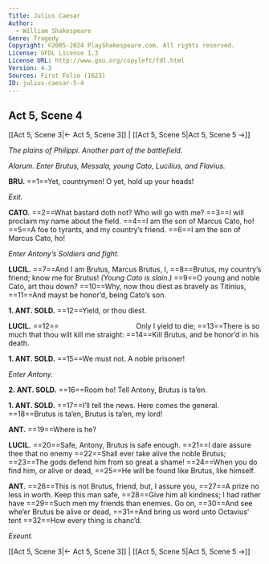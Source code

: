 ```yaml
---
Title: Julius Caesar
Author: 
  - William Shakespeare
Genre: Tragedy
Copyright: ©2005-2024 PlayShakespeare.com. All rights reserved.
License: GFDL License 1.3
License URL: http://www.gnu.org/copyleft/fdl.html
Version: 4.3
Sources: First Folio (1623)
ID: julius-caesar-5-4
---
```


## Act 5, Scene 4
[[Act 5, Scene 3|← Act 5, Scene 3]] | [[Act 5, Scene 5|Act 5, Scene 5 →]]

*The plains of Philippi. Another part of the battlefield.*

*Alarum. Enter Brutus, Messala, young Cato, Lucilius, and Flavius.*

**BRU.**
==1==Yet, countrymen! O yet, hold up your heads!

*Exit.*

**CATO.**
==2==What bastard doth not? Who will go with me?
==3==I will proclaim my name about the field.
==4==I am the son of Marcus Cato, ho!
==5==A foe to tyrants, and my country’s friend.
==6==I am the son of Marcus Cato, ho!

*Enter Antony’s Soldiers and fight.*

**LUCIL.**
==7==And I am Brutus, Marcus Brutus, I,
==8==Brutus, my country’s friend; know me for Brutus!
*(Young Cato is slain.)*
==9==O young and noble Cato, art thou down?
==10==Why, now thou diest as bravely as Titinius,
==11==And mayst be honor’d, being Cato’s son.

**1. ANT. SOLD.**
==12==Yield, or thou diest.

**LUCIL.**
==12==           Only I yield to die;
==13==There is so much that thou wilt kill me straight:
==14==Kill Brutus, and be honor’d in his death.

**1. ANT. SOLD.**
==15==We must not. A noble prisoner!

*Enter Antony.*

**2. ANT. SOLD.**
==16==Room ho! Tell Antony, Brutus is ta’en.

**1. ANT. SOLD.**
==17==I’ll tell the news. Here comes the general.
==18==Brutus is ta’en, Brutus is ta’en, my lord!

**ANT.**
==19==Where is he?

**LUCIL.**
==20==Safe, Antony, Brutus is safe enough.
==21==I dare assure thee that no enemy
==22==Shall ever take alive the noble Brutus;
==23==The gods defend him from so great a shame!
==24==When you do find him, or alive or dead,
==25==He will be found like Brutus, like himself.

**ANT.**
==26==This is not Brutus, friend, but, I assure you,
==27==A prize no less in worth. Keep this man safe,
==28==Give him all kindness; I had rather have
==29==Such men my friends than enemies. Go on,
==30==And see whe’er Brutus be alive or dead,
==31==And bring us word unto Octavius’ tent
==32==How every thing is chanc’d.

*Exeunt.*

[[Act 5, Scene 3|← Act 5, Scene 3]] | [[Act 5, Scene 5|Act 5, Scene 5 →]]